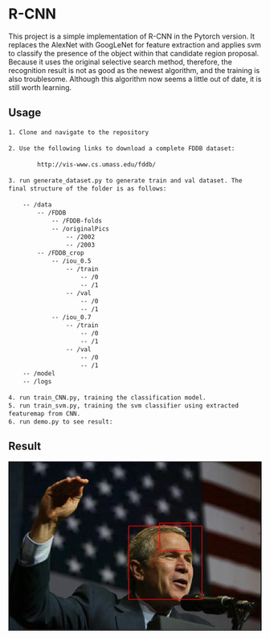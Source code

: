 # R-CNN

This project is a simple implementation of R-CNN in the Pytorch version. It replaces the AlexNet with GoogLeNet for feature extraction and applies svm to classify the presence of the object within that candidate region proposal. Because it uses the original selective search method, therefore, the recognition result is not as good as the newest algorithm, and the training is also troublesome. Although this algorithm now seems a little out of date, it is still worth learning.

## Usage
    
    1. Clone and navigate to the repository

    2. Use the following links to download a complete FDDB dataset:
            
            http://vis-www.cs.umass.edu/fddb/

    3. run generate_dataset.py to generate train and val dataset. The final structure of the folder is as follows:

        -- /data
            -- /FDDB
                -- /FDDB-folds
                -- /originalPics
                    -- /2002
                    -- /2003
            -- /FDDB_crop
                -- /iou_0.5
                    -- /train
                        -- /0
                        -- /1
                    -- /val
                        -- /0
                        -- /1
                -- /iou_0.7
                    -- /train
                        -- /0
                        -- /1
                    -- /val
                        -- /0
                        -- /1
        -- /model
        -- /logs

    4. run train_CNN.py, training the classification model.
    5. run train_svm.py, training the svm classifier using extracted featuremap from CNN.
    6. run demo.py to see result:
## Result
![Result](result.png)